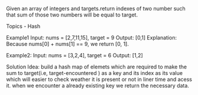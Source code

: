 Given an array of integers and targets.return indexes of two number such that sum of those two numbers will be equal to target.

Topics - Hash

Example1
  Input: nums = [2,7,11,15], target = 9
  Output: [0,1]
  Explanation: Because nums[0] + nums[1] == 9, we return [0, 1].

Example2:
  Input: nums = [3,2,4], target = 6
  Output: [1,2]

Solution Idea:
  build a hash map of elemets which are required to make the sum to target(i.e, target-encountered ) as a key and its index as its value which will easier to check weather it is present or not in liner time and acess it.
  when we encounter a already existing key we return the necessary data. 
